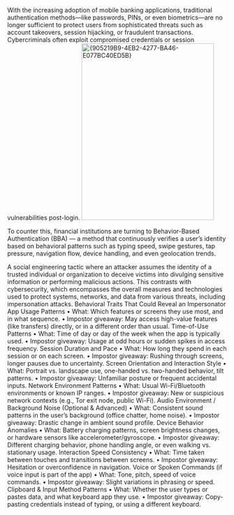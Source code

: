 With the increasing adoption of mobile banking applications, traditional
authentication methods—like passwords, PINs, or even biometrics—are no
longer sufficient to protect users from sophisticated threats such as account
takeovers, session hijacking, or fraudulent transactions. Cybercriminals often
exploit compromised credentials or session vulnerabilities post-login.
<img width="303" height="405" alt="{905219B9-4EB2-4277-BA46-E077BC40ED5B}" src="https://github.com/user-attachments/assets/5113f644-0a4f-4e14-bf64-a3bf9259e9ee" />

To counter this, financial institutions are turning to Behavior-Based
Authentication (BBA) — a method that continuously verifies a user’s identity
based on behavioral patterns such as typing speed, swipe gestures, tap
pressure, navigation flow, device handling, and even geolocation trends.

A social engineering tactic where an attacker assumes the identity of a trusted
individual or organization to deceive victims into divulging sensitive information
or performing malicious actions. This contrasts with cybersecurity, which
encompasses the overall measures and technologies used to protect systems,
networks, and data from various threats, including impersonation attacks.
Behavioral Traits That Could Reveal an Impersonator
App Usage Patterns
• What: Which features or screens they use most, and in what
sequence.
• Impostor giveaway: May access high-value features (like transfers)
directly, or in a different order than usual.
Time-of-Use Patterns
• What: Time of day or day of the week when the app is typically used.
• Impostor giveaway: Usage at odd hours or sudden spikes in access
frequency.
Session Duration and Pace
• What: How long they spend in each session or on each screen.
• Impostor giveaway: Rushing through screens, longer pauses due to
uncertainty.
Screen Orientation and Interaction Style
• What: Portrait vs. landscape use, one-handed vs. two-handed
behavior, tilt patterns.
• Impostor giveaway: Unfamiliar posture or frequent accidental inputs.
Network Environment Patterns
• What: Usual Wi-Fi/Bluetooth environments or known IP ranges.
• Impostor giveaway: New or suspicious network contexts (e.g., Tor exit
node, public Wi-Fi).
Audio Environment / Background Noise (Optional & Advanced)
• What: Consistent sound patterns in the user’s background (office
chatter, home noise).
• Impostor giveaway: Drastic change in ambient sound profile.
Device Behavior Anomalies
• What: Battery charging patterns, screen brightness changes, or
hardware sensors like accelerometer/gyroscope.
• Impostor giveaway: Different charging behavior, phone handling
angle, or even walking vs. stationary usage.
Interaction Speed Consistency
• What: Time taken between touches and transitions between screens.
• Impostor giveaway: Hesitation or overconfidence in navigation.
Voice or Spoken Commands (if voice input is part of the app)
• What: Tone, pitch, speed of voice commands.
• Impostor giveaway: Slight variations in phrasing or speed.
Clipboard & Input Method Patterns
• What: Whether the user types or pastes data, and what keyboard app
they use.
• Impostor giveaway: Copy-pasting credentials instead of typing, or
using a different keyboard.
